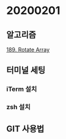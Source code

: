 # 20200201

## 알고리즘
[189. Rotate Array](https://github.com/Hyune-c/algorithm/tree/master/src/main/java/leetcode/rotatearray)

## 터미널 세팅
### iTerm 설치
### zsh 설치

## GIT 사용법



<!--stackedit_data:
eyJoaXN0b3J5IjpbMTg5NzczNTUxOF19
-->